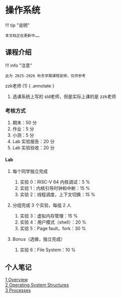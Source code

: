 # 操作系统

!!! tip "说明"

    本文档正在更新中……

## 课程介绍

!!! info "注意"

    此为 2025-2026 秋冬学期课程安排，仅供参考

zzk老师 (1)
{ .annotate }

1. 选课系统上写的 sld老师，但是实际上课的是 zzk老师

### 考核方式

1. 期末：50 分
2. 作业：5 分
3. 小测：5 分
4. Lab 实验报告：20 分
5. Lab 实验验收：20 分

#### Lab

1. 每个同学独立完成

    1. 实验 0：RISC-V 64 内核调试：5 %
    2. 实验 1：内核引导时钟和中断：15 %
    3. 实验 2：线程调度，上下文切换：15 %

2. 分组完成 3 个实验，每组 2 人

    1. 实验 3：虚拟内存管理：15 %
    2. 实验 4：用户模式（shell）：20 %
    3. 实验 5：Page fault，fork：30 %

3. Bonus（选做，独立完成）

    1. 实验 6：File System：10 %

## 个人笔记

[1 Overview](./theory/ch1.md)<br/>
[2 Operating System Structures](./theory/ch2.md)<br/>
[3 Processes](./theory/ch3.md)
